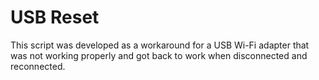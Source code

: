 # USB Reset

This script was developed as a workaround for a USB Wi-Fi adapter that was not working properly and got back to work when disconnected and reconnected.
